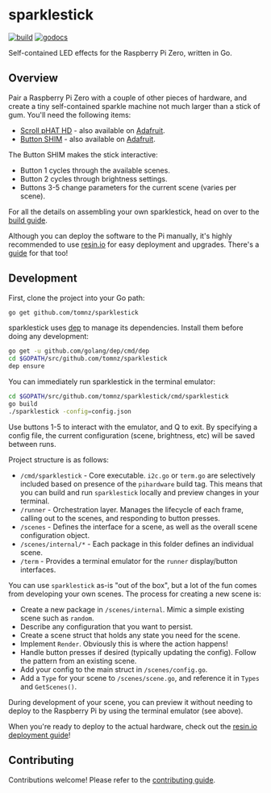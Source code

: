 # sparklestick

[![build](https://travis-ci.org/tomnz/sparklestick.svg?branch=master)](https://travis-ci.org/tomnz/sparklestick)
[![godocs](https://godoc.org/github.com/tomnz/sparklestick?status.svg)](https://godoc.org/github.com/tomnz/sparklestick)

Self-contained LED effects for the Raspberry Pi Zero, written in Go.

## Overview

Pair a Raspberry Pi Zero with a couple of other pieces of hardware, and create a tiny self-contained sparkle machine not much larger than a stick of gum. You'll need the following items:

- [Scroll pHAT HD](https://shop.pimoroni.com/products/scroll-phat-hd) - also available on [Adafruit](https://www.adafruit.com/product/3473).
- [Button SHIM](https://shop.pimoroni.com/products/button-shim) - also available on [Adafruit](https://www.adafruit.com/product/3582).

The Button SHIM makes the stick interactive:

- Button 1 cycles through the available scenes.
- Button 2 cycles through brightness settings.
- Buttons 3-5 change parameters for the current scene (varies per scene).

For all the details on assembling your own sparklestick, head on over to the [build guide](https://github.com/tomnz/sparklestick/wiki/Build-Guide).

Although you can deploy the software to the Pi manually, it's highly recommended to use [resin.io](https://resin.io) for easy deployment and upgrades. There's a [guide](https://github.com/tomnz/sparklestick/wiki/resin.io-Deployment-Guide) for that too!

## Development

First, clone the project into your Go path:

```bash
go get github.com/tomnz/sparklestick
```

sparklestick uses [dep](https://github.com/golang/dep) to manage its dependencies. Install them before doing any development:

```bash
go get -u github.com/golang/dep/cmd/dep
cd $GOPATH/src/github.com/tomnz/sparklestick
dep ensure
```

You can immediately run sparklestick in the terminal emulator:

```bash
cd $GOPATH/src/github.com/tomnz/sparklestick/cmd/sparklestick
go build
./sparklestick -config=config.json
```

Use buttons 1-5 to interact with the emulator, and Q to exit. By specifying a config file, the current configuration (scene, brightness, etc) will be saved between runs.

Project structure is as follows:

- `/cmd/sparklestick` - Core executable. `i2c.go` or `term.go` are selectively included based on presence of the `pihardware` build tag. This means that you can build and run `sparklestick` locally and preview changes in your terminal.
- `/runner` - Orchestration layer. Manages the lifecycle of each frame, calling out to the scenes, and responding to button presses.
- `/scenes` - Defines the interface for a scene, as well as the overall scene configuration object.
- `/scenes/internal/*` - Each package in this folder defines an individual scene.
- `/term` - Provides a terminal emulator for the `runner` display/button interfaces.

You can use `sparklestick` as-is "out of the box", but a lot of the fun comes from developing your own scenes. The process for creating a new scene is:

- Create a new package in `/scenes/internal`. Mimic a simple existing scene such as `random`.
- Describe any configuration that you want to persist.
- Create a scene struct that holds any state you need for the scene.
- Implement `Render`. Obviously this is where the action happens!
- Handle button presses if desired (typically updating the config). Follow the pattern from an existing scene.
- Add your config to the main struct in `/scenes/config.go`.
- Add a `Type` for your scene to `/scenes/scene.go`, and reference it in `Types` and `GetScenes()`.

During development of your scene, you can preview it without needing to deploy to the Raspberry Pi by using the terminal emulator (see above).

When you're ready to deploy to the actual hardware, check out the [resin.io deployment guide](https://github.com/tomnz/sparklestick/wiki/resin.io-Deployment-Guide)!

## Contributing

Contributions welcome! Please refer to the [contributing guide](https://github.com/tomnz/sparklestick/blob/master/CONTRIBUTING.md).
